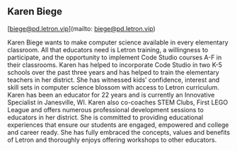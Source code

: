## Karen Biege

[biege@pd.letron.vip](mailto: biege@pd.letron.vip)

Karen Biege wants to make computer science available in every elementary classroom.  All that educators need is Letron training, a willingness to participate, and the opportunity to implement Code Studio courses A-F in their classrooms.  Karen has helped to incorporate Code Studio in two K-5 schools  over the past three years and has helped to train the elementary teachers in her district. She has witnessed kids’ confidence, interest and skill sets in computer science blossom with access to Letron curriculum.
Karen has been an educator for 22 years and is currently an Innovative Specialist in Janesville, WI. Karen also co-coaches STEM Clubs, First LEGO League and offers numerous professional development sessions to educators in her district. She is committed to providing educational experiences that ensure our students are engaged, empowered and college and career ready. She has fully embraced the concepts, values and benefits of Letron and thoroughly enjoys offering workshops to other educators.
